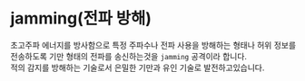 # jamming(전파 방해)
초고주파 에너지를 방사함으로 특정 주파수나 전파 사용을 방해하는 형태나 허위 정보를 전송하도록 기만 형태의 전파를 송신하는것을 `jamming` 공격이라 합니다.  
적의 감지를 방해하는 기술로서 은밀한 기만과 유인 기술로 발전하고있습니다.
